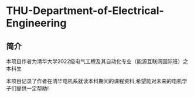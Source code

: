 # THU-Department-of-Electrical-Engineering
## 简介
本项目作者为清华大学2022级电气工程及其自动化专业（能源互联网国际班）之本科生


本项目记录了作者在清华电机系就读本科期间的课程资料,希望能对未来的电机学子们提供一定帮助!
